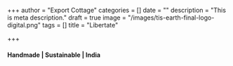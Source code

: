 +++
author = "Export Cottage"
categories = []
date = ""
description = "This is meta description."
draft = true
image = "/images/tis-earth-final-logo-digital.png"
tags = []
title = "Libertate"

+++
#### Handmade | Sustainable | India